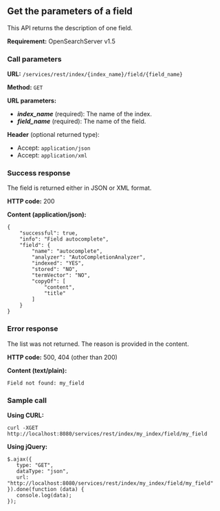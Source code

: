 ## Get the parameters of a field

This API returns the description of one field.

**Requirement:** OpenSearchServer v1.5

### Call parameters

**URL:** ```/services/rest/index/{index_name}/field/{field_name}```

**Method:** ```GET```

**URL parameters:**
- _**index_name**_ (required): The name of the index.
- _**field_name**_ (required): The name of the field.

**Header** (optional returned type):
- Accept: ```application/json```
- Accept: ```application/xml```

### Success response
The field is returned either in JSON or XML format.

**HTTP code:**
200

**Content (application/json):**
    
    {
        "successful": true,
        "info": "Field autocomplete",
        "field": {
            "name": "autocomplete",
            "analyzer": "AutoCompletionAnalyzer",
            "indexed": "YES",
            "stored": "NO",
            "termVector": "NO",
            "copyOf": [
                "content",
                "title"
            ]
        }
    }


### Error response

The list was not returned. The reason is provided in the content.

**HTTP code:**
500, 404 (other than 200)

**Content (text/plain):**
    
    Field not found: my_field
    

### Sample call

**Using CURL:**
    
    curl -XGET http://localhost:8080/services/rest/index/my_index/field/my_field


**Using jQuery:**
    
    $.ajax({ 
       type: "GET",
       dataType: "json",
       url: "http://localhost:8080/services/rest/index/my_index/field/my_field"
    }).done(function (data) {
       console.log(data);
    });
